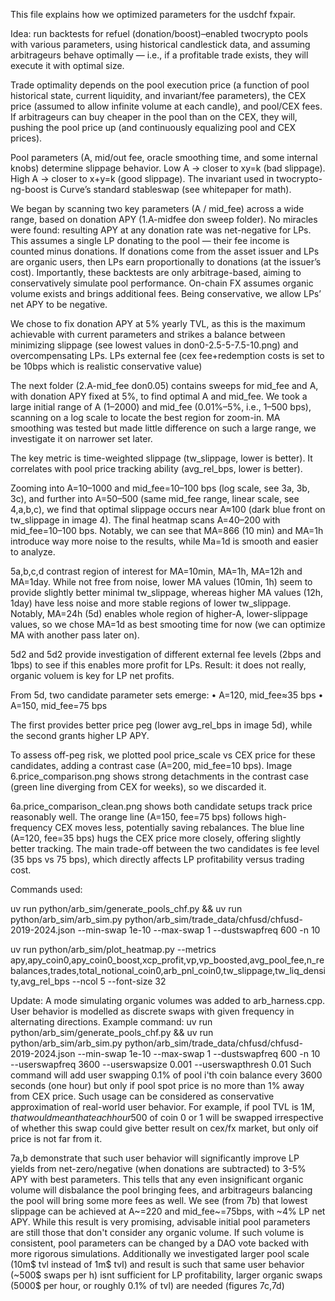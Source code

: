 This file explains how we optimized parameters for the usdchf fxpair.

Idea: run backtests for refuel (donation/boost)–enabled twocrypto pools with various parameters, using historical candlestick data, and assuming arbitrageurs behave optimally — i.e., if a profitable trade exists, they will execute it with optimal size.

Trade optimality depends on the pool execution price (a function of pool historical state, current liquidity, and invariant/fee parameters), the CEX price (assumed to allow infinite volume at each candle), and pool/CEX fees. If arbitrageurs can buy cheaper in the pool than on the CEX, they will, pushing the pool price up (and continuously equalizing pool and CEX prices).

Pool parameters (A, mid/out fee, oracle smoothing time, and some internal knobs) determine slippage behavior. Low A → closer to xy=k (bad slippage). High A → closer to x+y=k (good slippage). The invariant used in twocrypto-ng-boost is Curve’s standard stableswap (see whitepaper for math).

We began by scanning two key parameters (A / mid_fee) across a wide range, based on donation APY (1.A-midfee don sweep folder). No miracles were found: resulting APY at any donation rate was net-negative for LPs. This assumes a single LP donating to the pool — their fee income is counted minus donations. If donations come from the asset issuer and LPs are organic users, then LPs earn proportionally to donations (at the issuer’s cost). Importantly, these backtests are only arbitrage-based, aiming to conservatively simulate pool performance. On-chain FX assumes organic volume exists and brings additional fees. Being conservative, we allow LPs’ net APY to be negative.

We chose to fix donation APY at 5% yearly TVL, as this is the maximum achievable with current parameters and strikes a balance between minimizing slippage (see lowest values in don0-2.5-5-7.5-10.png) and overcompensating LPs. LPs external fee (cex fee+redemption costs is set to be 10bps which is realistic conservative value)

The next folder (2.A-mid_fee don0.05) contains sweeps for mid_fee and A, with donation APY fixed at 5%, to find optimal A and mid_fee.
We took a large initial range of A (1–2000) and mid_fee (0.01%–5%, i.e., 1–500 bps), scanning on a log scale to locate the best region for zoom-in. MA smoothing was tested but made little difference on such a large range, we investigate it on narrower set later.

The key metric is time-weighted slippage (tw_slippage, lower is better). It correlates with pool price tracking ability (avg_rel_bps, lower is better).

Zooming into A=10–1000 and mid_fee=10–100 bps (log scale, see 3a, 3b, 3c), and further into A=50–500 (same mid_fee range, linear scale, see 4,a,b,c), we find that optimal slippage occurs near A≈100 (dark blue front on tw_slippage in image 4). The final heatmap scans A=40–200 with mid_fee=10–100 bps. Notably, we can see that MA=866 (10 min) and MA=1h introduce way more noise to the results, while Ma=1d is smooth and easier to analyze. 

5a,b,c,d contrast region of interest for MA=10min, MA=1h, MA=12h and MA=1day. While not free from noise, lower MA values (10min, 1h) seem to provide slightly better minimal tw_slippage, whereas higher MA values (12h, 1day) have less noise and more stable regions of lower tw_slippage. Notably, MA=24h (5d) enables whole region of higher-A, lower-slippage values, so we chose MA=1d as best smooting time for now (we can optimize MA with another pass later on).

5d2 and 5d2 provide  investigation of different external fee levels (2bps and 1bps) to see if this enables more profit for LPs. Result: it does not really, organic voluem is key for LP net profits.

From 5d, two candidate parameter sets emerge:
	•	A=120, mid_fee≈35 bps
	•	A=150, mid_fee=75 bps

The first provides better price peg (lower avg_rel_bps in image 5d), while the second grants higher LP APY.

To assess off-peg risk, we plotted pool price_scale vs CEX price for these candidates, adding a contrast case (A=200, mid_fee=10 bps). Image 6.price_comparison.png shows strong detachments in the contrast case (green line diverging from CEX for weeks), so we discarded it.

6a.price_comparison_clean.png shows both candidate setups track price reasonably well. The orange line (A=150, fee=75 bps) follows high-frequency CEX moves less, potentially saving rebalances. The blue line (A=120, fee=35 bps) hugs the CEX price more closely, offering slightly better tracking. The main trade-off between the two candidates is fee level (35 bps vs 75 bps), which directly affects LP profitability versus trading cost.

Commands used:

uv run python/arb_sim/generate_pools_chf.py && uv run python/arb_sim/arb_sim.py python/arb_sim/trade_data/chfusd/chfusd-2019-2024.json --min-swap 1e-10 --max-swap 1 --dustswapfreq 600 -n 10

uv run python/arb_sim/plot_heatmap.py  --metrics apy,apy_coin0,apy_coin0_boost,xcp_profit,vp,vp_boosted,avg_pool_fee,n_rebalances,trades,total_notional_coin0,arb_pnl_coin0,tw_slippage,tw_liq_density,avg_rel_bps --ncol 5 --font-size 32

Update:
A mode simulating organic volumes was added to arb_harness.cpp. User behavior is modelled as discrete swaps with given frequency in alternating directions. Example command:
uv run python/arb_sim/generate_pools_chf.py && uv run python/arb_sim/arb_sim.py python/arb_sim/trade_data/chfusd/chfusd-2019-2024.json --min-swap 1e-10 --max-swap 1 --dustswapfreq 600 -n 10 --userswapfreq 3600 --userswapsize 0.001 --userswapthresh 0.01
Such command will add user swapping 0.1% of pool i'th coin balance every 3600 seconds (one hour) but only if pool spot price is no more than 1% away from CEX price. Such usage can be considered as conservative approximation of real-world user behavior. For example, if pool TVL is 1M$, that would mean that each hour 500$ of coin 0 or 1 will be swapped irrespective of whether this swap could give better result on cex/fx market, but only oif price is not far from it. 

7a,b demonstrate that such user behavior will significantly improve LP yields from net-zero/negative (when donations are subtracted) to 3-5% APY with best parameters. This tells that any even insignificant organic volume will disbalance the pool bringing fees, and arbitrageurs balancing the pool will bring some more fees as well. We see (from 7b) that lowest slippage can be achieved at A~=220 and mid_fee~=75bps, with ~4% LP net APY. While this result is very promising, advisable initial pool parameters are still those that don't consider any organic volume. If such volume is consistent, pool parameters can be changed by a DAO vote backed with more rigorous simulations.
Additionally we investigated larger pool scale (10m$ tvl instead of 1m$ tvl) and result is such that same user behavior (~500$ swaps per h) isnt sufficient for LP profitability, larger organic swaps (5000$ per hour, or roughly 0.1% of tvl) are needed (figures 7c,7d)
